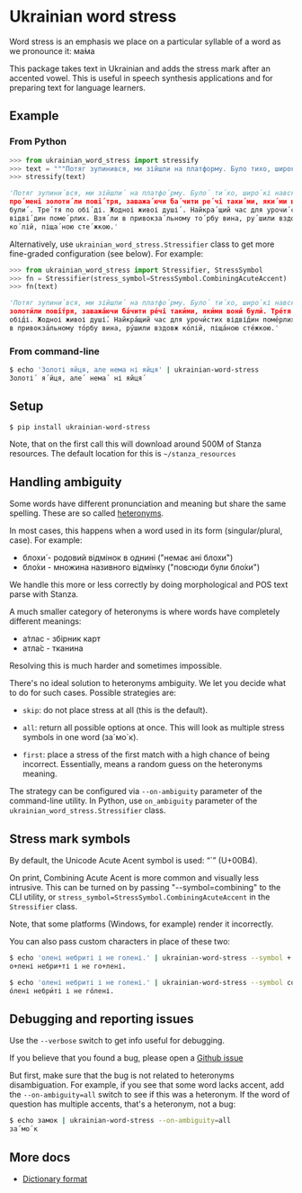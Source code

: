 Ukrainian word stress
=====================

Word stress is an emphasis we place on a particular syllable of a word as
we pronounce it: ма́ма

This package takes text in Ukrainian and adds the stress mark after an accented
vowel. This is useful in speech synthesis applications and for preparing text
for language learners.


## Example


### From Python

```python
>>> from ukrainian_word_stress import stressify
>>> text = """Потяг зупинився, ми зійшли на платформу. Було тихо, широкі навскісні промені золотили повітря, заважаючи бачити речі такими, якими вони були. Третя по обіді. Жодноі живоі душі. Найкращий час для урочистих відвідин померлих. Взяли в привокзальному торбу вина, рушили вздовж колій, піщаною стежкою."""
>>> stressify(text)

'Потяг зупини´вся, ми зійшли´ на платфо´рму. Було´ ти´хо, широ´кі навскі´сні
про´мені золоти´ли пові´тря, заважа´ючи ба´чити ре´чі таки´ми, яки´ми вони´
були´. Тре´тя по обі´ді. Жодноі живоі душі´. Найкра´щий час для урочи´стих
відві´дин поме´рлих. Взя´ли в привокза´льному то´рбу вина, ру´шили вздовж
ко´лій, піща´ною сте´жкою.'

```

Alternatively, use `ukrainian_word_stress.Stressifier` class to get more
fine-graded configuration (see below). For example:

```python
>>> from ukrainian_word_stress import Stressifier, StressSymbol
>>> fn = Stressifier(stress_symbol=StressSymbol.CombiningAcuteAccent)
>>> fn(text)

'Потяг зупини́вся, ми зійшли́ на платфо́рму. Було́ ти́хо, широ́кі навскі́сні про́мені
золоти́ли пові́тря, заважа́ючи ба́чити ре́чі таки́ми, яки́ми вони́ були́. Тре́тя по
обі́ді. Жодноі живоі душі́. Найкра́щий час для урочи́стих відві́дин поме́рлих. Взя́ли
в привокза́льному то́рбу вина, ру́шили вздовж ко́лій, піща́ною сте́жкою.'
```


### From command-line

```bash
$ echo 'Золоті яйця, але нема ні яйця' | ukrainian-word-stress
Золоті´ я´йця, але´ нема´ ні яйця´
```


## Setup

```bash
$ pip install ukrainian-word-stress
```

Note, that on the first call this will download around 500M of Stanza resources.
The default location for this is `~/stanza_resources`


## Handling ambiguity

Some words have different pronunciation and meaning but share the same spelling.
These are so called [heteronyms][1].

In most cases, this happens when a word used in its form (singular/plural, case).
For example:

* блохи́ - родовий відмінок в однині ("немає ані блохи́")
* бло́хи - множина називного відмінку ("повсюди були бло́хи")

We handle this more or less correctly by doing morphological and POS text parse
with Stanza.

A much smaller category of heteronyms is where words have completely different meanings:

* а́тлас - збірник карт
* атла́с - тканина

Resolving this is much harder and sometimes impossible.

There's no ideal solution to heteronyms ambiguity. We let you decide what to
do for such cases. Possible strategies are:

* `skip`: do not place stress at all (this is the default).

* `all`: return all possible options at once.  This will look as multiple
  stress symbols in one word (за´мо´к).

* `first`: place a stress of the first match with a high chance of being
  incorrect. Essentially, means a random guess on the heteronyms meaning.

The strategy can be configured via `--on-ambiguity` parameter of the
command-line utility. In Python, use `on_ambiguity` parameter of the 
`ukrainian_word_stress.Stressifier` class.


## Stress mark symbols

By default, the Unicode Acute Acent symbol is used: “´” (U+00B4).

On print, Combining Acute Acent is more common and visually less intrusive.
This can be turned on by passing "--symbol=combining" to the CLI utility,
or `stress_symbol=StressSymbol.CombiningAcuteAccent` in the `Stressifier` class.

Note, that some platforms (Windows, for example) render it incorrectly.

You can also pass custom characters in place of these two:

```bash
$ echo 'олені небриті і не голені.' | ukrainian-word-stress --symbol +
о+лені небри+ті і не го+лені.

$ echo 'олені небриті і не голені.' | ukrainian-word-stress --symbol combining
о́лені небри́ті і не го́лені.
```


## Debugging and reporting issues

Use the `--verbose` switch to get info useful for debugging.

If you believe that you found a bug, please open a [Github issue](https://github.com/lang-uk/ukrainian-word-stress/issues)

But first, make sure that the bug is not related to heteronyms disambiguation.
For example, if you see that some word lacks accent, add the `--on-ambiguity=all`
switch to see if this was a heteronym. If the word of question has
multiple accents, that's a heteronym, not a bug:

```bash
$ echo замок | ukrainian-word-stress --on-ambiguity=all
за´мо´к
```


## More docs

* [Dictionary format](./docs/dictionary_format.md)


[1]: https://en.wikipedia.org/wiki/Heteronym_(linguistics)
